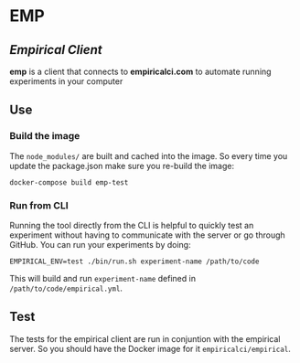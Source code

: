 
# EMP
_Empirical Client_ 
---

**emp** is a client that connects to  **empiricalci.com** to automate running experiments in your computer

## Use
### Build the image
The ``node_modules/`` are built  and cached into the image. So every time you update the package.json
make sure you re-build the image:
```
docker-compose build emp-test
```

### Run from CLI
Running the tool directly from the CLI is helpful to quickly test an experiment without having to communicate 
with the server or go through GitHub. You can run your experiments by doing:
```
EMPIRICAL_ENV=test ./bin/run.sh experiment-name /path/to/code
```
This will build and run ``experiment-name`` defined in ``/path/to/code/empirical.yml``. 

## Test
The tests for the empirical client are run in conjuntion with the empirical server. 
So you should have the Docker image for it ``empiricalci/empirical``.
